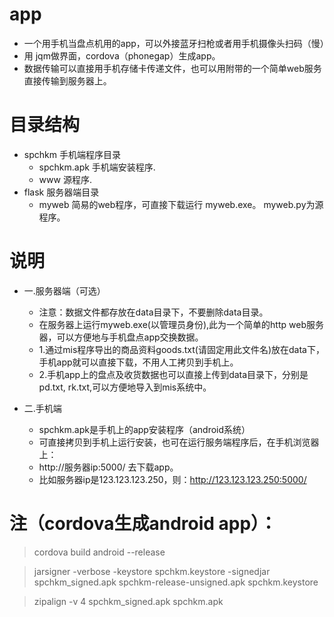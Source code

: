 app
==========

* 一个用手机当盘点机用的app，可以外接蓝牙扫枪或者用手机摄像头扫码（慢）
* 用 jqm做界面，cordova（phonegap）生成app。
* 数据传输可以直接用手机存储卡传递文件，也可以用附带的一个简单web服务直接传输到服务器上。

目录结构
========

* spchkm 手机端程序目录
  * spchkm.apk  手机端安装程序.
  * www 源程序.
* flask 服务器端目录
  * myweb 简易的web程序，可直接下载运行 myweb.exe。 myweb.py为源程序。

说明
======
* 一.服务器端（可选）
    * 注意：数据文件都存放在data目录下，不要删除data目录。
    * 在服务器上运行myweb.exe(以管理员身份),此为一个简单的http web服务器，可以方便地与手机盘点app交换数据。
    * 1.通过mis程序导出的商品资料goods.txt(请固定用此文件名)放在data下，手机app就可以直接下载，不用人工拷贝到手机上。
    * 2.手机app上的盘点及收货数据也可以直接上传到data目录下，分别是pd.txt, rk.txt,可以方便地导入到mis系统中。


* 二.手机端
    * spchkm.apk是手机上的app安装程序（android系统）
    * 可直接拷贝到手机上运行安装，也可在运行服务端程序后，在手机浏览器上：
    * http://服务器ip:5000/ 去下载app。
    * 比如服务器ip是123.123.123.250，则：http://123.123.123.250:5000/

注（cordova生成android app）：
=============================
> cordova build android --release

> jarsigner -verbose -keystore spchkm.keystore -signedjar spchkm_signed.apk spchkm-release-unsigned.apk spchkm.keystore

> zipalign -v 4 spchkm_signed.apk  spchkm.apk
